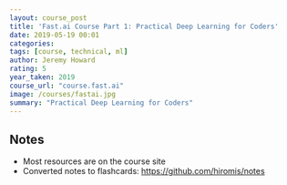 ```yaml
---
layout: course_post
title: 'Fast.ai Course Part 1: Practical Deep Learning for Coders'
date: 2019-05-19 00:01
categories:
tags: [course, technical, ml]
author: Jeremy Howard
rating: 5
year_taken: 2019
course_url: "course.fast.ai"
image: /courses/fastai.jpg
summary: "Practical Deep Learning for Coders"
---
```


## Notes

* Most resources are on the course site
* Converted notes to flashcards: https://github.com/hiromis/notes
